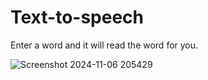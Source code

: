 # Text-to-speech
Enter a word and it will read the word for you.



![Screenshot 2024-11-06 205429](https://github.com/user-attachments/assets/e07ac5a8-267f-46c9-86c4-95841e6e7787)
